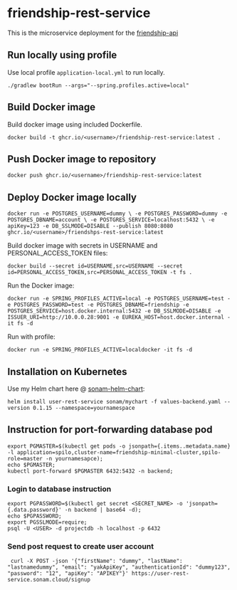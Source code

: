 # friendship-rest-service
This is the microservice deployment for the [friendship-api](https://github.com/sonamsamdupkhangsar/friendship-api)

## Run locally using profile
Use local profile `application-local.yml` to run locally.


```
./gradlew bootRun --args="--spring.profiles.active=local"
```

## Build Docker image

Build docker image using included Dockerfile.

`docker build -t ghcr.io/<username>/friendship-rest-service:latest .`

## Push Docker image to repository

`docker push ghcr.io/<username>/friendship-rest-service:latest`

## Deploy Docker image locally

`docker run -e POSTGRES_USERNAME=dummy \
-e POSTGRES_PASSWORD=dummy -e POSTGRES_DBNAME=account \
-e POSTGRES_SERVICE=localhost:5432 \
-e apiKey=123 -e DB_SSLMODE=DISABLE
--publish 8080:8080 ghcr.io/<username>/friendshps-rest-service:latest`

Build docker image with secrets in USERNAME and PERSONAL_ACCESS_TOKEN files:


```
docker build --secret id=USERNAME,src=USERNAME --secret id=PERSONAL_ACCESS_TOKEN,src=PERSONAL_ACCESS_TOKEN -t fs .
```

Run the Docker image:
```
docker run -e SPRING_PROFILES_ACTIVE=local -e POSTGRES_USERNAME=test -e POSTGRES_PASSWORD=test -e POSTGRES_DBNAME=friendship -e POSTGRES_SERVICE=host.docker.internal:5432 -e DB_SSLMODE=DISABLE -e ISSUER_URI=http://10.0.0.28:9001 -e EUREKA_HOST=host.docker.internal -it fs -d

```



Run with profile:
```
docker run -e SPRING_PROFILES_ACTIVE=localdocker -it fs -d
```
## Installation on Kubernetes
Use my Helm chart here @ [sonam-helm-chart](https://github.com/sonamsamdupkhangsar/sonam-helm-chart):

```
helm install user-rest-service sonam/mychart -f values-backend.yaml --version 0.1.15 --namespace=yournamespace
```

## Instruction for port-forwarding database pod
```
export PGMASTER=$(kubectl get pods -o jsonpath={.items..metadata.name} -l application=spilo,cluster-name=friendship-minimal-cluster,spilo-role=master -n yournamesapce); 
echo $PGMASTER;
kubectl port-forward $PGMASTER 6432:5432 -n backend;
```

### Login to database instruction
```
export PGPASSWORD=$(kubectl get secret <SECRET_NAME> -o 'jsonpath={.data.password}' -n backend | base64 -d);
echo $PGPASSWORD;
export PGSSLMODE=require;
psql -U <USER> -d projectdb -h localhost -p 6432

```
### Send post request to create user account
```
 curl -X POST -json '{"firstName": "dummy", "lastName": "lastnamedummy", "email": "yakApiKey", "authenticationId": "dummy123", "password": "12", "apiKey": "APIKEY"}' https://user-rest-service.sonam.cloud/signup
```